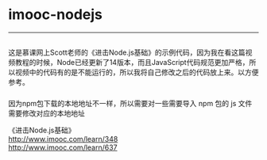 # imooc-nodejs
---
## 
这是慕课网上Scott老师的《进击Node.js基础》的示例代码，因为我在看这篇视频教程的时候，Node已经更新了14版本，而且JavaScript代码规范更加严格，所以视频中的代码有的是不能运行的，所以我将自己修改之后的代码放上来。以方便参考。

### 
因为npm包下载的本地地址不一样，所以需要对一些需要导入 npm 包的 js 文件需要修改对应的本地地址

> 
《进击Node.js基础》    
http://www.imooc.com/learn/348    
http://www.imooc.com/learn/637

